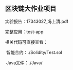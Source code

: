 ## 区块链大作业项目

实验报告：17343027_冯上清.pdf

完整应用：test-app

相关代码可直接查看：

​	智能合约：./Solidity/Test.sol

​	Java文件：./Java/


